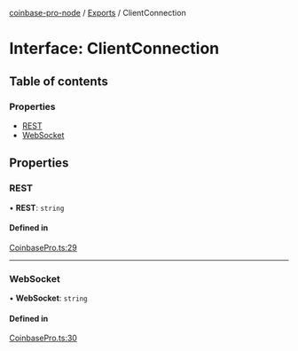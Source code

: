 [coinbase-pro-node](../README.md) / [Exports](../modules.md) / ClientConnection

# Interface: ClientConnection

## Table of contents

### Properties

- [REST](ClientConnection.md#rest)
- [WebSocket](ClientConnection.md#websocket)

## Properties

### REST

• **REST**: `string`

#### Defined in

[CoinbasePro.ts:29](https://github.com/bennycode/coinbase-pro-node/blob/7372d05/src/CoinbasePro.ts#L29)

---

### WebSocket

• **WebSocket**: `string`

#### Defined in

[CoinbasePro.ts:30](https://github.com/bennycode/coinbase-pro-node/blob/7372d05/src/CoinbasePro.ts#L30)

